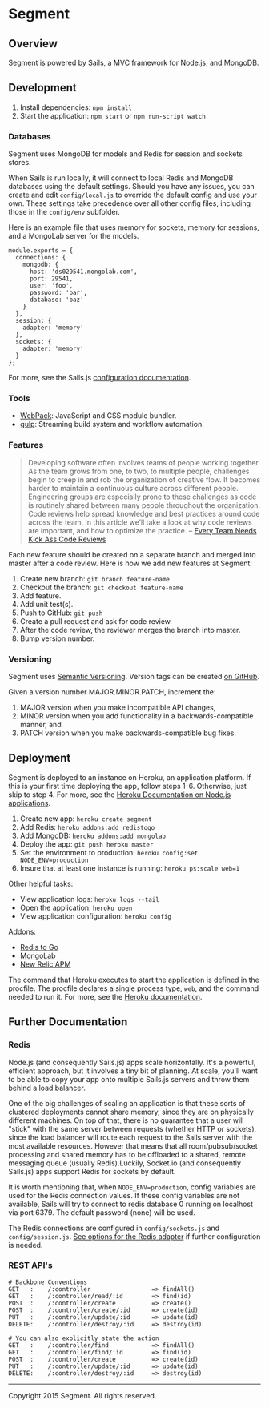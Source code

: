 # Segment

## Overview

Segment is powered by [Sails](http://sailsjs.org/), a MVC framework for Node.js, and MongoDB.

## Development

1. Install dependencies: `npm install`
2. Start the application: `npm start` or `npm run-script watch`

### Databases

Segment uses MongoDB for models and Redis for session and sockets stores.

When Sails is run locally, it will connect to local Redis and MongoDB databases using the default settings. Should you have any issues, you can create and edit `config/local.js` to override the default config and use your own. These settings take precedence over all other config files, including those in the `config/env` subfolder. 

Here is an example file that uses memory for sockets, memory for sessions, and a MongoLab server for the models.

```
module.exports = {
  connections: {
    mongodb: {
      host: 'ds029541.mongolab.com',
      port: 29541,
      user: 'foo',
      password: 'bar',
      database: 'baz'
    }
  },
  session: {
    adapter: 'memory'
  },
  sockets: {
    adapter: 'memory'
  }
};
```

For more, see the Sails.js [configuration documentation](http://sailsjs.org/#/documentation/reference/sails.config/sails.config.local.html).

### Tools

- [WebPack](http://webpack.github.io/): JavaScript and CSS module bundler.
- [gulp](http://gulpjs.com/): Streaming build system and workflow automation.

### Features

> Developing software often involves teams of people working together. As the team grows from one, to two, to multiple people, challenges begin to creep in and rob the organization of creative flow. It becomes harder to maintain a continuous culture across different people. Engineering groups are especially prone to these challenges as code is routinely shared between many people throughout the organization. Code reviews help spread knowledge and best practices around code across the team.  In this article we’ll take a look at why code reviews are important, and how to optimize the practice.
> – [Every Team Needs Kick Ass Code Reviews](http://blogs.atlassian.com/2014/03/every-team-needs-kick-ass-code-reviews/)

Each new feature should be created on a separate branch and merged into master after a code review. Here is how we add new features at Segment:

1. Create new branch: `git branch feature-name`
2. Checkout the branch: `git checkout feature-name`
3. Add feature.
4. Add unit test(s).
5. Push to GitHub: `git push`
6. Create a pull request and ask for code review.
7. After the code review, the reviewer merges the branch into master.
8. Bump version number.

### Versioning

Segment uses [Semantic Versioning](http://semver.org/). Version tags can be created [on GitHub](https://github.com/pburtchaell/segment.social/releases/new).

Given a version number MAJOR.MINOR.PATCH, increment the:

1. MAJOR version when you make incompatible API changes,
2. MINOR version when you add functionality in a backwards-compatible manner, and
3. PATCH version when you make backwards-compatible bug fixes.

## Deployment

Segment is deployed to an instance on Heroku, an application platform. If this is your first time deploying the app, follow steps 1-6. Otherwise, just skip to step 4. For more, see the [Heroku Documentation on Node.js applications](https://devcenter.heroku.com/articles/getting-started-with-nodejs#introduction).

1. Create new app: `heroku create segment`
2. Add Redis: `heroku addons:add redistogo`
3. Add MongoDB: `heroku addons:add mongolab`
4. Deploy the app: `git push heroku master`
5. Set the environment to production: `heroku config:set NODE_ENV=production`
6. Insure that at least one instance is running: `heroku ps:scale web=1`

Other helpful tasks:

- View application logs: `heroku logs --tail`
- Open the application: `heroku open`
- View application configuration: `heroku config`

Addons: 

- [Redis to Go](https://addons.heroku.com/redistogo)
- [MongoLab](https://addons.heroku.com/mongolab)
- [New Relic APM](https://addons.heroku.com/newrelic)

The command that Heroku executes to start the application is defined in the procfile. The procfile declares a single process type, `web`, and the command needed to run it. For more, see the [Heroku documentation](https://devcenter.heroku.com/articles/getting-started-with-nodejs#define-a-procfile).

## Further Documentation

### Redis

Node.js (and consequently Sails.js) apps scale horizontally. It's a powerful, efficient approach, but it involves a tiny bit of planning. At scale, you'll want to be able to copy your app onto multiple Sails.js servers and throw them behind a load balancer.

One of the big challenges of scaling an application is that these sorts of clustered deployments cannot share memory, since they are on physically different machines. On top of that, there is no guarantee that a user will "stick" with the same server between requests (whether HTTP or sockets), since the load balancer will route each request to the Sails server with the most available resources. However that means that  all room/pubsub/socket processing and shared memory has to be offloaded to a shared, remote messaging queue (usually Redis).Luckily, Socket.io (and consequently Sails.js) apps support Redis for sockets by default. 

It is worth mentioning that,  when `NODE_ENV=production`, config variables are used for the Redis connection values. If these config variables are not available, Sails will try to connect to redis database 0 running on localhost via port 6379. The default password (none) will be used.

The Redis connections are configured in `config/sockets.js` and `config/session.js`. [See options for the Redis adapter](https://github.com/visionmedia/connect-redis) if further configuration is needed.

### REST API's

```
# Backbone Conventions
GET   :    /:controller                 => findAll()
GET   :    /:controller/read/:id        => find(id)
POST  :    /:controller/create          => create()
POST  :    /:controller/create/:id      => create(id)
PUT   :    /:controller/update/:id      => update(id)
DELETE:    /:controller/destroy/:id     => destroy(id)

# You can also explicitly state the action
GET   :    /:controller/find            => findAll()
GET   :    /:controller/find/:id        => find(id)
POST  :    /:controller/create          => create(id)
PUT   :    /:controller/update/:id      => update(id)
DELETE:    /:controller/destroy/:id     => destroy(id)
```

---
Copyright 2015 Segment. All rights reserved.
